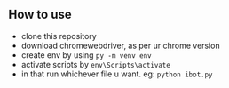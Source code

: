 ## How to use
- clone this repository
- download chromewebdriver, as per ur chrome version
- create env by using `py -m venv env` 
- activate scripts by `env\Scripts\activate`
- in that run whichever file u want. eg: `python ibot.py`
